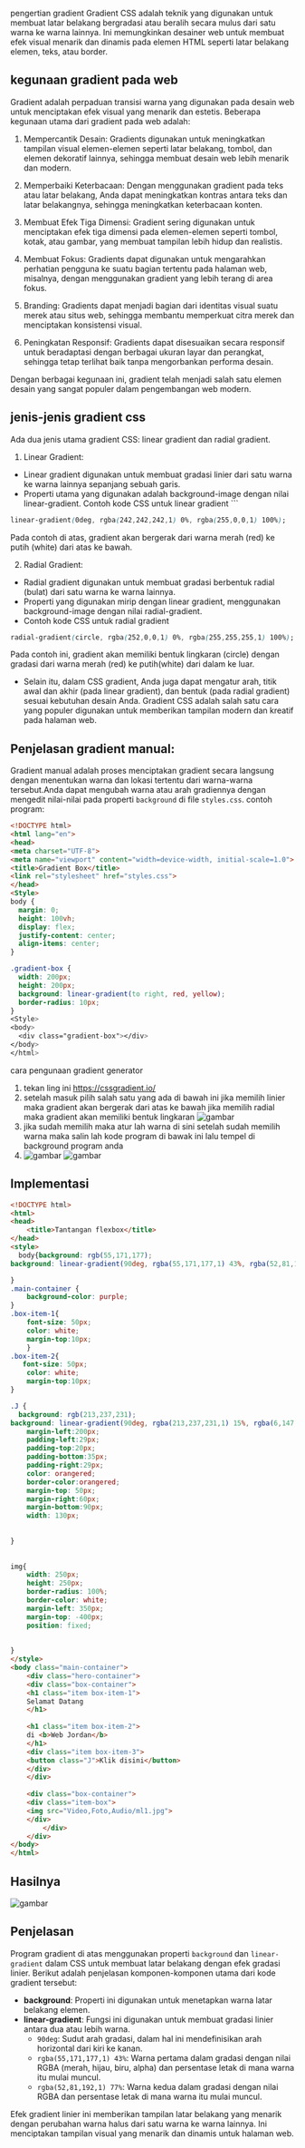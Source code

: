 pengertian gradient
Gradient CSS adalah teknik yang digunakan untuk membuat latar belakang bergradasi atau beralih secara mulus dari satu warna ke warna lainnya. Ini memungkinkan desainer web untuk membuat efek visual menarik dan dinamis pada elemen HTML seperti latar belakang elemen, teks, atau border.

## kegunaan gradient pada web
Gradient adalah perpaduan transisi warna yang digunakan pada desain web untuk menciptakan efek visual yang menarik dan estetis. Beberapa kegunaan utama dari gradient pada web adalah:

1. Mempercantik Desain: Gradients digunakan untuk meningkatkan tampilan visual elemen-elemen seperti latar belakang, tombol, dan elemen dekoratif lainnya, sehingga membuat desain web lebih menarik dan modern.

2. Memperbaiki Keterbacaan: Dengan menggunakan gradient pada teks atau latar belakang, Anda dapat meningkatkan kontras antara teks dan latar belakangnya, sehingga meningkatkan keterbacaan konten.

3. Membuat Efek Tiga Dimensi: Gradient sering digunakan untuk menciptakan efek tiga dimensi pada elemen-elemen seperti tombol, kotak, atau gambar, yang membuat tampilan lebih hidup dan realistis.

4. Membuat Fokus: Gradients dapat digunakan untuk mengarahkan perhatian pengguna ke suatu bagian tertentu pada halaman web, misalnya, dengan menggunakan gradient yang lebih terang di area fokus.

5. Branding: Gradients dapat menjadi bagian dari identitas visual suatu merek atau situs web, sehingga membantu memperkuat citra merek dan menciptakan konsistensi visual.

6. Peningkatan Responsif: Gradients dapat disesuaikan secara responsif untuk beradaptasi dengan berbagai ukuran layar dan perangkat, sehingga tetap terlihat baik tanpa mengorbankan performa desain.

Dengan berbagai kegunaan ini, gradient telah menjadi salah satu elemen desain yang sangat populer dalam pengembangan web modern.

## jenis-jenis gradient css
Ada dua jenis utama gradient CSS: linear gradient dan radial gradient.

1. Linear Gradient:
- Linear gradient digunakan untuk membuat gradasi linier dari satu warna ke warna lainnya sepanjang sebuah garis.
-  Properti utama yang digunakan adalah background-image dengan nilai linear-gradient.
   Contoh kode CSS untuk linear gradient   ```
```css
linear-gradient(0deg, rgba(242,242,242,1) 0%, rgba(255,0,0,1) 100%);
```
Pada contoh di atas, gradient akan bergerak dari warna merah (red) ke putih (white) dari atas ke bawah.

2. Radial Gradient:
- Radial gradient digunakan untuk membuat gradasi berbentuk radial (bulat) dari satu warna ke warna lainnya.
- Properti yang digunakan mirip dengan linear gradient, menggunakan background-image dengan nilai radial-gradient.
- Contoh kode CSS untuk radial gradient
```css
radial-gradient(circle, rgba(252,0,0,1) 0%, rgba(255,255,255,1) 100%);
```
Pada contoh ini, gradient akan memiliki bentuk lingkaran (circle) dengan gradasi dari warna merah (red) ke putih(white) dari dalam ke luar.
- Selain itu, dalam CSS gradient, Anda juga dapat mengatur arah, titik awal dan akhir (pada linear gradient), dan bentuk (pada radial gradient) sesuai kebutuhan desain Anda. Gradient CSS adalah salah satu cara yang populer digunakan untuk memberikan tampilan modern dan kreatif pada halaman web.
## Penjelasan gradient manual:
Gradient manual adalah proses menciptakan gradient secara langsung dengan menentukan warna dan lokasi tertentu dari warna-warna tersebut.Anda dapat mengubah warna atau arah gradiennya dengan mengedit nilai-nilai pada properti `background` di file `styles.css`.
contoh program:
```html
<!DOCTYPE html>
<html lang="en">
<head>
<meta charset="UTF-8">
<meta name="viewport" content="width=device-width, initial-scale=1.0">
<title>Gradient Box</title>
<link rel="stylesheet" href="styles.css">
</head>
<Style>
body {
  margin: 0;
  height: 100vh;
  display: flex;
  justify-content: center;
  align-items: center;
}

.gradient-box {
  width: 200px;
  height: 200px;
  background: linear-gradient(to right, red, yellow);
  border-radius: 10px;
}
<Style>
<body>
  <div class="gradient-box"></div>
</body>
</html>
```
cara pengunaan gradient generator 
 1. tekan ling ini https://cssgradient.io/
 2. setelah masuk pilih salah satu yang ada di bawah ini jika memilih linier maka gradient akan bergerak dari atas ke bawah
    jika memilih radial maka gradient akan memiliki bentuk lingkaran 
    ![gambar](IMG_20240620_151235.jpg)
3. jika sudah memilih maka atur lah warna di sini setelah sudah memilih warna maka salin lah kode program di bawak ini lalu tempel di background program anda
4. ![gambar](IMG_20240620_151216.jpg)
![gambar](IMG_20240620_151938.jpg)

## Implementasi 
```html
<!DOCTYPE html>
<html>
<head>
    <title>Tantangan flexbox</title>
</head>
<style>
  body{background: rgb(55,171,177);
background: linear-gradient(90deg, rgba(55,171,177,1) 43%, rgba(52,81,192,1) 77%);

}
.main-container {
    background-color: purple;
}
.box-item-1{
    font-size: 50px;
    color: white;
    margin-top:10px;
    }
.box-item-2{
   font-size: 50px;
    color: white;
    margin-top:10px;
}

.J {
  background: rgb(213,237,231);
background: linear-gradient(90deg, rgba(213,237,231,1) 15%, rgba(6,147,124,1) 35%);
    margin-left:200px;
    padding-left:29px;
    padding-top:20px;
    padding-bottom:35px;
    padding-right:29px;
    color: orangered;
    border-color:orangered;
    margin-top: 50px; 
    margin-right:60px;
    margin-bottom:90px;
    width: 130px;
    
   
}
 
  
img{
    width: 250px;
    height: 250px;
    border-radius: 100%;
    border-color: white;
    margin-left: 350px;
    margin-top: -400px;
    position: fixed;
    
    
}
</style>
<body class="main-container">
    <div class="hero-container">
    <div class="box-container">
    <h1 class="item box-item-1">
    Selamat Datang
    </h1>
    
    <h1 class="item box-item-2">
    di <b>Web Jordan</b>
    </h1>
    <div class="item box-item-3">
    <button class="J">Klik disini</button>
    </div>
    </div>
    
    <div class="box-container">
    <div class="item-box">
    <img src="Video,Foto,Audio/ml1.jpg">
    </div>
        </div>
    </div>
</body>
</html>
```
## Hasilnya
![gambar](IMG_20240429_083354.jpg)

## Penjelasan
Program gradient di atas menggunakan properti `background` dan `linear-gradient` dalam CSS untuk membuat latar belakang dengan efek gradasi linier. Berikut adalah penjelasan komponen-komponen utama dari kode gradient tersebut:

- **background**: Properti ini digunakan untuk menetapkan warna latar belakang elemen.
- **linear-gradient**: Fungsi ini digunakan untuk membuat gradasi linier antara dua atau lebih warna.
    - `90deg`: Sudut arah gradasi, dalam hal ini mendefinisikan arah horizontal dari kiri ke kanan.
    - `rgba(55,171,177,1) 43%`: Warna pertama dalam gradasi dengan nilai RGBA (merah, hijau, biru, alpha) dan persentase letak di mana warna itu mulai muncul.
    - `rgba(52,81,192,1) 77%`: Warna kedua dalam gradasi dengan nilai RGBA dan persentase letak di mana warna itu mulai muncul.

Efek gradient linier ini memberikan tampilan latar belakang yang menarik dengan perubahan warna halus dari satu warna ke warna lainnya. Ini menciptakan tampilan visual yang menarik dan dinamis untuk halaman web.